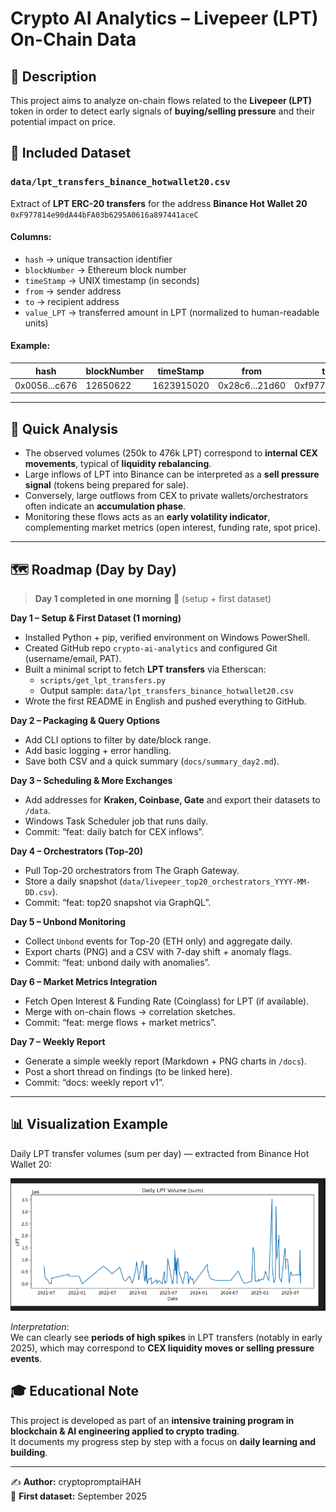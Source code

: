 # Crypto AI Analytics – Livepeer (LPT) On-Chain Data

## 📌 Description
This project aims to analyze on-chain flows related to the **Livepeer (LPT)** token in order to detect early signals of **buying/selling pressure** and their potential impact on price.

## 📂 Included Dataset
### `data/lpt_transfers_binance_hotwallet20.csv`
Extract of **LPT ERC-20 transfers** for the address **Binance Hot Wallet 20**  
`0xF977814e90dA44bFA03b6295A0616a897441aceC`

#### Columns:
- `hash` → unique transaction identifier  
- `blockNumber` → Ethereum block number  
- `timeStamp` → UNIX timestamp (in seconds)  
- `from` → sender address  
- `to` → recipient address  
- `value_LPT` → transferred amount in LPT (normalized to human-readable units)

#### Example:
| hash | blockNumber | timeStamp | from | to | value_LPT |
|------|-------------|-----------|------|----|-----------|
| 0x0056...c676 | 12650622 | 1623915020 | 0x28c6...21d60 | 0xf977...1acec | 476,851.50 |

---

## 🔎 Quick Analysis
- The observed volumes (250k to 476k LPT) correspond to **internal CEX movements**, typical of **liquidity rebalancing**.  
- Large inflows of LPT into Binance can be interpreted as a **sell pressure signal** (tokens being prepared for sale).  
- Conversely, large outflows from CEX to private wallets/orchestrators often indicate an **accumulation phase**.  
- Monitoring these flows acts as an **early volatility indicator**, complementing market metrics (open interest, funding rate, spot price).

---

## 🗺️ Roadmap (Day by Day)

> **Day 1 completed in one morning** 🚀 (setup + first dataset)

**Day 1 – Setup & First Dataset (1 morning)**  
- Installed Python + pip, verified environment on Windows PowerShell.  
- Created GitHub repo `crypto-ai-analytics` and configured Git (username/email, PAT).  
- Built a minimal script to fetch **LPT transfers** via Etherscan:  
  - `scripts/get_lpt_transfers.py`  
  - Output sample: `data/lpt_transfers_binance_hotwallet20.csv`  
- Wrote the first README in English and pushed everything to GitHub.  

**Day 2 – Packaging & Query Options**  
- Add CLI options to filter by date/block range.  
- Add basic logging + error handling.  
- Save both CSV and a quick summary (`docs/summary_day2.md`).  

**Day 3 – Scheduling & More Exchanges**  
- Add addresses for **Kraken, Coinbase, Gate** and export their datasets to `/data`.  
- Windows Task Scheduler job that runs daily.  
- Commit: “feat: daily batch for CEX inflows”.  

**Day 4 – Orchestrators (Top-20)**  
- Pull Top-20 orchestrators from The Graph Gateway.  
- Store a daily snapshot (`data/livepeer_top20_orchestrators_YYYY-MM-DD.csv`).  
- Commit: “feat: top20 snapshot via GraphQL”.  

**Day 5 – Unbond Monitoring**  
- Collect `Unbond` events for Top-20 (ETH only) and aggregate daily.  
- Export charts (PNG) and a CSV with 7-day shift + anomaly flags.  
- Commit: “feat: unbond daily with anomalies”.  

**Day 6 – Market Metrics Integration**  
- Fetch Open Interest & Funding Rate (Coinglass) for LPT (if available).  
- Merge with on-chain flows → correlation sketches.  
- Commit: “feat: merge flows + market metrics”.  

**Day 7 – Weekly Report**  
- Generate a simple weekly report (Markdown + PNG charts in `/docs`).  
- Post a short thread on findings (to be linked here).  
- Commit: “docs: weekly report v1”.  

------

## 📊 Visualization Example

Daily LPT transfer volumes (sum per day) — extracted from Binance Hot Wallet 20:

![Daily LPT Volume](docs/img/volume_daily_lpt.png)

*Interpretation*:  
We can clearly see **periods of high spikes** in LPT transfers (notably in early 2025), which may correspond to **CEX liquidity moves or selling pressure events**.


## 🎓 Educational Note
This project is developed as part of an **intensive training program in blockchain & AI engineering applied to crypto trading**.  
It documents my progress step by step with a focus on **daily learning and building**.  

---

✍️ **Author:** cryptopromptaiHAH  
📅 **First dataset:** September 2025




